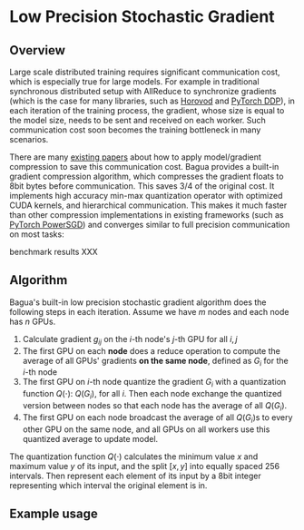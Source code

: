 # Low Precision Stochastic Gradient

## Overview

Large scale distributed training requires significant communication cost, which
is especially true for large models. For example in traditional synchronous
distributed setup with AllReduce to synchronize gradients (which is the case for
many libraries, such as [Horovod](https://github.com/horovod/horovod) and
[PyTorch DDP](https://pytorch.org/tutorials/intermediate/ddp_tutorial.html)), in
each iteration of the training process, the gradient, whose size is equal to the
model size, needs to be sent and received on each worker. Such communication
cost soon becomes the training bottleneck in many scenarios. 

There are many [existing
papers](https://awesomeopensource.com/project/chester256/Model-Compression-Papers?categoryPage=21)
about how to apply model/gradient compression to save this communication cost.
Bagua provides a built-in gradient compression algorithm, which compresses the
gradient floats to 8bit bytes before communication. This saves 3/4 of the
original cost. It implements high accuracy min-max quantization operator with
optimized CUDA kernels, and hierarchical communication. This makes it much
faster than other compression implementations in existing frameworks (such as
[PyTorch
PowerSGD](https://pytorch.org/docs/stable/ddp_comm_hooks.html#powersgd-communication-hook))
and converges similar to full precision communication on most tasks:

benchmark results XXX

## Algorithm

Bagua's built-in low precision stochastic gradient algorithm does the following
steps in each iteration. Assume we have $m$ nodes and each node has $n$ GPUs.

1. Calculate gradient $g_{ij}$ on the $i$-th node's $j$-th GPU for all $i,j$
2. The first GPU on each **node** does a reduce operation to compute the average
   of all GPUs' gradients **on the same node**, defined as $G_i$ for the $i$-th node
3. The first GPU on $i$-th node quantize the gradient $G_i$ with a quantization
   function $Q(\cdot)$: $Q(G_i)$, for all $i$. Then each node exchange the
   quantized version between nodes so that each node has the average of all
   $Q(G_i)$.
4. The first GPU on each node broadcast the average of all $Q(G_i)$s to every
   other GPU on the same node, and all GPUs on all workers use this quantized
   average to update model.
   
The quantization function $Q(\cdot)$ calculates the minimum value $x$ and
maximum value $y$ of its input, and the split $[x, y]$ into equally spaced 256
intervals. Then represent each element of its input by a 8bit integer
representing which interval the original element is in.

## Example usage
